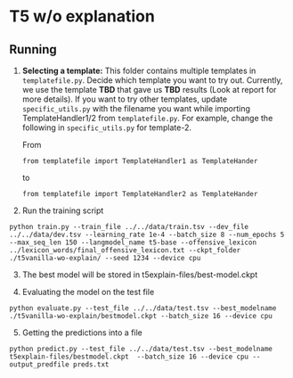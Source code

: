 # T5 w/o explanation

## Running 

1. __Selecting a template:__ This folder contains multiple templates in `templatefile.py`. Decide which template you want to try out. Currently, we use the template __TBD__ that gave us __TBD__ results (Look at report for more details). If you want to try other templates, update `specific_utils.py` with the filename you want while importing TemplateHandler1/2 from `templatefile.py`. For example, change the following in `specific_utils.py` for template-2.

    From 

    `from templatefile import TemplateHandler1 as TemplateHander`

    to

    `from templatefile import TemplateHandler2 as TemplateHander`


2. Run the training script

```
python train.py --train_file ../../data/train.tsv --dev_file ../../data/dev.tsv --learning_rate 1e-4 --batch_size 8 --num_epochs 5 --max_seq_len 150 --langmodel_name t5-base --offensive_lexicon ../lexicon_words/final_offensive_lexicon.txt --ckpt_folder ./t5vanilla-wo-explain/ --seed 1234 --device cpu
```

3. The best model will be stored in t5explain-files/best-model.ckpt

4. Evaluating the model on the test file

```
python evaluate.py --test_file ../../data/test.tsv --best_modelname ./t5vanilla-wo-explain/bestmodel.ckpt --batch_size 16 --device cpu
```

5. Getting the predictions into a file

```
python predict.py --test_file ../../data/test.tsv --best_modelname t5explain-files/bestmodel.ckpt  --batch_size 16 --device cpu --output_predfile preds.txt
```
